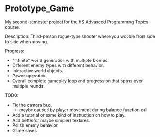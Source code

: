 # Prototype_Game
My second-semester project for the HS Advanced Programming Topics course.

Description:
 Third-person rogue-type shooter where you wobble from side to side when moving.
 
Progress:
 - "Infinite" world generation with multiple biomes.
 - Different enemy types with different behavior.
 - Interactive world objects.
 - Power upgrades.
 - Overall complete gameplay loop and progression that spans over multiple rounds.

TODO:
- Fix the camera bug.
  - maybe caused by player movement during balance function call
- Add a tutorial or some kind of instruction on how to play.
- Add better(or maybe simpler) textures.
- Polish enemy behavior
- Game saves